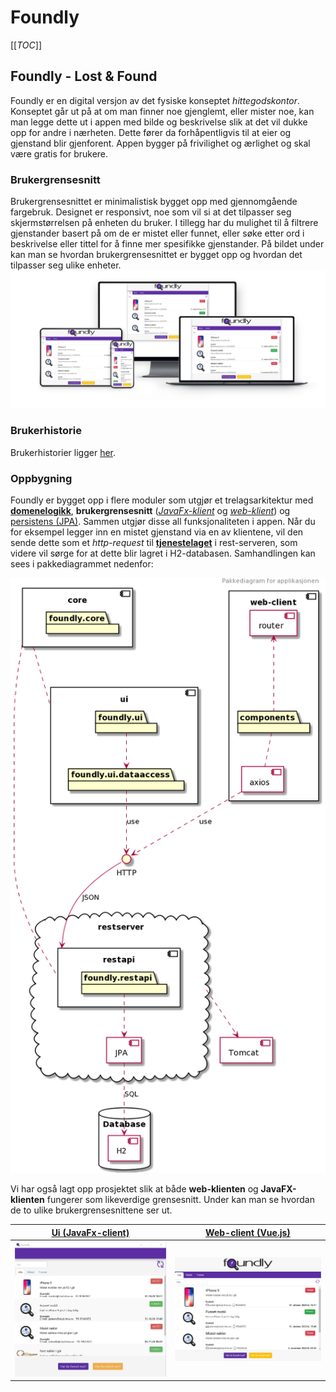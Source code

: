 # Foundly

[[_TOC_]]

## Foundly - Lost & Found
Foundly er en digital versjon av det fysiske konseptet *hittegodskontor*. Konseptet går ut på at om man finner noe gjenglemt, eller mister noe, kan man legge dette ut i appen med bilde og beskrivelse slik at det vil dukke opp for andre i nærheten. Dette fører da forhåpentligvis til at eier og gjenstand blir gjenforent. Appen bygger på frivilighet og ærlighet og skal være gratis for brukere.

### Brukergrensesnitt
Brukergrensesnittet er minimalistisk bygget opp med gjennomgående fargebruk. Designet er responsivt, noe som vil si at det tilpasser seg skjermstørrelsen på enheten du bruker. I tillegg har du mulighet til å filtrere gjenstander basert på om de er mistet eller funnet, eller søke etter ord i beskrivelse eller tittel for å finne mer spesifikke gjenstander. På bildet under kan man se hvordan brukergrensesnittet er bygget opp og hvordan det tilpasser seg ulike enheter.
![Web-client banner](/resources/foundly_responsive_view.png)

### Brukerhistorie
Brukerhistorier ligger [her](/brukerhistorier.md).

### Oppbygning
Foundly er bygget opp i flere moduler som utgjør et trelagsarkitektur med [**domenelogikk**](/foundly/core/README.md), **brukergrensesnitt** ([*JavaFx-klient*](/foundly/ui/README.md) og [*web-klient*](/foundly/web-client/README.md)) og [persistens (JPA)](/foundly/rest-api/README.md). Sammen utgjør disse all funksjonaliteten i appen. Når du for eksempel legger inn en mistet gjenstand via en av klientene, vil den sende dette som et *http-request* til [**tjenestelaget**](/foundly/rest-api/README.md) i rest-serveren, som videre vil sørge for at dette blir lagret i H2-databasen. Samhandlingen kan sees i pakkediagrammet nedenfor:

![Pakkediagram](/foundly/architecture/packagediagram.png)

Vi har også lagt opp prosjektet slik at både **web-klienten** og **JavaFX-klienten** fungerer som likeverdige grensesnitt. Under kan man se hvordan de to ulike brukergrensesnittene ser ut.

[**Ui (JavaFx-client)**](/foundly/ui/README.md)             |  [**Web-client (Vue.js)**](/foundly/web-client/README.md) 
:-------------------------:|:-------------------------:
![Ui](/resources/javafx_gui.jpg)  |  ![Web-client](/resources/foundly_web_client.jpg)

